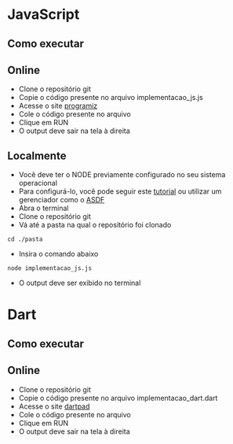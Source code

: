 
# JavaScript

## Como executar

## Online
- Clone o repositório git
- Copie o código presente no arquivo implementacao_js.js
- Acesse o site [programiz](https://www.programiz.com/javascript/online-compiler/)
- Cole o código presente no arquivo
- Clique em RUN
- O output deve sair na tela à direita

## Localmente
- Você deve ter o NODE previamente configurado no seu sistema operacional
- Para configurá-lo, você pode seguir este [tutorial](https://www.alura.com.br/artigos/como-instalar-node-js-windows-linux-macos) ou utilizar um gerenciador como o [ASDF](https://asdf-vm.com/guide/getting-started.html)
- Abra o terminal
- Clone o repositório git
- Vá até a pasta na qual o repositório foi clonado
```
cd ./pasta
```
- Insira o comando abaixo
```
node implementacao_js.js
```
- O output deve ser exibido no terminal

# Dart

## Como executar

## Online
- Clone o repositório git
- Copie o código presente no arquivo implementacao_dart.dart
- Acesse o site [dartpad](https://dartpad.dev)
- Cole o código presente no arquivo
- Clique em RUN
- O output deve sair na tela à direita